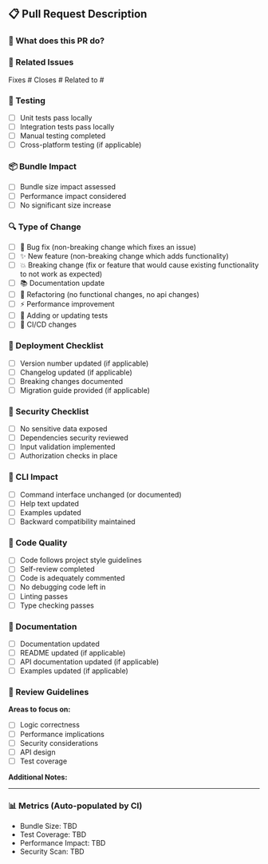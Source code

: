 ## 📋 Pull Request Description

### 🎯 What does this PR do?
<!-- Provide a brief description of the changes -->

### 🔗 Related Issues
<!-- Link to any related issues -->
Fixes #
Closes #
Related to #

### 🧪 Testing
<!-- Describe how you tested these changes -->
- [ ] Unit tests pass locally
- [ ] Integration tests pass locally
- [ ] Manual testing completed
- [ ] Cross-platform testing (if applicable)

### 📦 Bundle Impact
<!-- If this changes bundle size, describe the impact -->
- [ ] Bundle size impact assessed
- [ ] Performance impact considered
- [ ] No significant size increase

### 🔍 Type of Change
<!-- Mark the relevant option -->
- [ ] 🐛 Bug fix (non-breaking change which fixes an issue)
- [ ] ✨ New feature (non-breaking change which adds functionality)
- [ ] 💥 Breaking change (fix or feature that would cause existing functionality to not work as expected)
- [ ] 📚 Documentation update
- [ ] 🔧 Refactoring (no functional changes, no api changes)
- [ ] ⚡ Performance improvement
- [ ] 🧪 Adding or updating tests
- [ ] 🔨 CI/CD changes

### 🚀 Deployment Checklist
<!-- For releases and major changes -->
- [ ] Version number updated (if applicable)
- [ ] Changelog updated (if applicable)
- [ ] Breaking changes documented
- [ ] Migration guide provided (if applicable)

### 🔐 Security Checklist
<!-- For security-related changes -->
- [ ] No sensitive data exposed
- [ ] Dependencies security reviewed
- [ ] Input validation implemented
- [ ] Authorization checks in place

### 📱 CLI Impact
<!-- For CLI-related changes -->
- [ ] Command interface unchanged (or documented)
- [ ] Help text updated
- [ ] Examples updated
- [ ] Backward compatibility maintained

### 🎨 Code Quality
- [ ] Code follows project style guidelines
- [ ] Self-review completed
- [ ] Code is adequately commented
- [ ] No debugging code left in
- [ ] Linting passes
- [ ] Type checking passes

### 📖 Documentation
- [ ] Documentation updated
- [ ] README updated (if applicable)
- [ ] API documentation updated (if applicable)
- [ ] Examples updated (if applicable)

### 🤝 Review Guidelines
<!-- Guidelines for reviewers -->
**Areas to focus on:**
- [ ] Logic correctness
- [ ] Performance implications
- [ ] Security considerations
- [ ] API design
- [ ] Test coverage

**Additional Notes:**
<!-- Any additional information for reviewers -->

---

### 📊 Metrics (Auto-populated by CI)
<!-- These will be filled by automated checks -->
- Bundle Size: TBD
- Test Coverage: TBD
- Performance Impact: TBD
- Security Scan: TBD